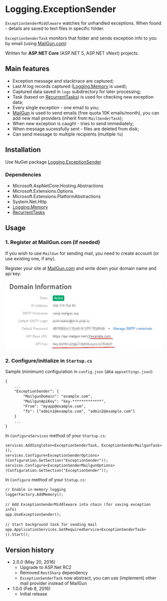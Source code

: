# Logging.ExceptionSender

`ExceptionSenderMiddleware` watches for unhandled exceptions. When found - details are saved to text files in specific folder.

`ExceptionSenderTask` monitors that folder and sends exception info to you by email (using [MailGun.com][3])

Written for **ASP.NET Core** (ASP.NET 5, ASP.NET vNext) projects.

## Main features

* Exception message and stacktrace are captured;
* Last _N_ log records captured ([Logging.Memory][1] is used);
* Captured data saved in `logs` subdirectory for later processing;
* Task (based on [RecurrentTasks][2]) is used for checking new exception data;
* Every single exception - one email to you;
* [MailGun][3] is used to send emails (free quota 10K emails/month), you can add new mail providers (inherit from `MailSenderTask`);
* When new exception is caught - tries to send immediately;
* When message sucessfully sent - files are deleted from disk;
* Can send message to multiple recipients (multiple `To`)

## Installation

Use NuGet package [Logging.ExceptionSender](https://www.nuget.org/packages/Logging.ExceptionSender)

### Dependencies

* Microsoft.AspNetCore.Hosting.Abstractions
* Microsoft.Extensions.Options
* Microsoft.Extensions.PlatformAbstractions
* System.Net.Http
* [Logging.Memory][1]
* [RecurrentTasks][2]


## Usage

### 1. Register at MailGun.com (if needed)

If you wish to use `MailGun` for sending mail, you need to create account (or use existing one, if any).

Register your site at [MailGun.com][3] and write down your domain name and api key:

!["sample](docs/mailgun.png)

### 2. Configure/initialize in `Startup.cs`

Sample (minimum) configuration in `config.json` (aka `appsettings.json`):

    {
        ...
        "ExceptionSender": {
            "MailgunDomain": "example.com",
            "MailgunApiKey": "key-*************",
            "From": "myapp@example.com",
            "To": ["admin1@example.com", "admin2@example.com"]
        }
        ...
    }


In `ConfigureServices` method of your `Startup.cs`:

    services.AddSingleton<ExceptionSenderTask, ExceptionSenderMailgunTask>();
    services.Configure<ExceptionSenderOptions>(Configuration.GetSection("ExceptionSender"));
    services.Configure<ExceptionSenderMailgunOptions>(Configuration.GetSection("ExceptionSender"));


In `Configure` method of your `Statup.cs`:

    // Enable in-memory logging
    loggerFactory.AddMemory();

    // Add ExceptionSenderMiddleware into chain (for saving exception info)
    app.UseExceptionSender();

    // Start background task for sending mail
    app.ApplicationServices.GetRequiredService<ExceptionSenderTask>().Start();


## Version history

* 2.0.0 (May 20, 2016)
  * Upgrade to ASP.Net RC2
  * Removed `RestSharp` dependency
  * `ExceptionSenderTask` now abstract, you can use (implement) other mail provider instead of MailGun
* 1.0.0 (Feb 8, 2016)
  * Initial release

[1]: https://github.com/iflight/Logging.Memory
[2]: https://github.com/justdmitry/RecurrentTasks
[3]: https://www.mailgun.com
